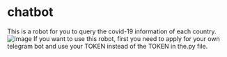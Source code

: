 # chatbot
This is a robot for you to query the covid-19 information of each country.
![image](https://github.com/tax1997/chatbot/blob/master/vid.gif)
If you want to use this robot, first you need to apply for your own telegram bot and use your TOKEN instead of the TOKEN in the.py file.
